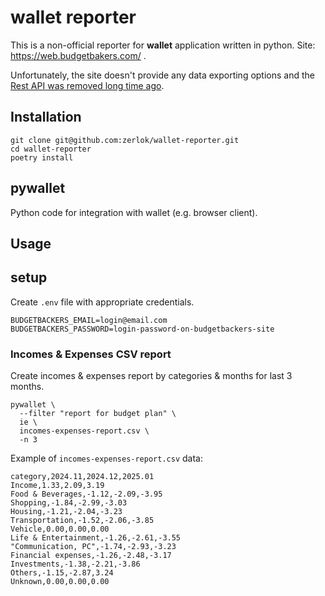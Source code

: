 # wallet reporter

This is a non-official reporter for **wallet** application written in python. Site: https://web.budgetbakers.com/ .

Unfortunately, the site doesn't provide any data exporting options and
the [Rest API was removed long time ago](https://support.budgetbakers.com/hc/en-us/articles/10761479741586-Rest-API). 

## Installation

```shell
git clone git@github.com:zerlok/wallet-reporter.git
cd wallet-reporter
poetry install
```

## pywallet

Python code for integration with wallet (e.g. browser client).

## Usage

## setup

Create `.env` file with appropriate credentials.

```
BUDGETBACKERS_EMAIL=login@email.com
BUDGETBACKERS_PASSWORD=login-password-on-budgetbackers-site
```

### Incomes & Expenses CSV report

Create incomes & expenses report by categories & months for last 3 months.

```shell
pywallet \
  --filter "report for budget plan" \
  ie \
  incomes-expenses-report.csv \
  -n 3
```

Example of `incomes-expenses-report.csv` data:

```csv
category,2024.11,2024.12,2025.01
Income,1.33,2.09,3.19
Food & Beverages,-1.12,-2.09,-3.95
Shopping,-1.84,-2.99,-3.03
Housing,-1.21,-2.04,-3.23
Transportation,-1.52,-2.06,-3.85
Vehicle,0.00,0.00,0.00
Life & Entertainment,-1.26,-2.61,-3.55
"Communication, PC",-1.74,-2.93,-3.23
Financial expenses,-1.26,-2.48,-3.17
Investments,-1.38,-2.21,-3.86
Others,-1.15,-2.87,3.24
Unknown,0.00,0.00,0.00
```
